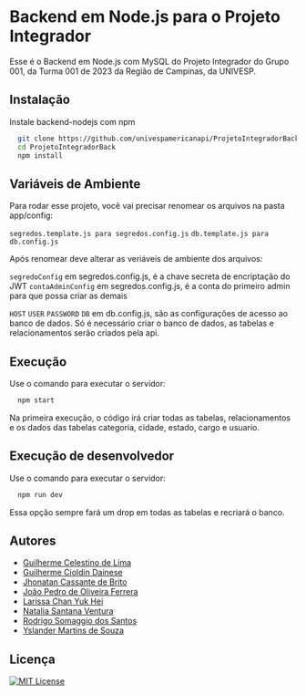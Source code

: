 # Backend em Node.js para o Projeto Integrador

Esse é o Backend em Node.js com MySQL do Projeto Integrador do Grupo 001, da Turma 001 de 2023 da Região de Campinas, da UNIVESP.




## Instalação

Instale backend-nodejs com npm

```bash
  git clone https://github.com/univespamericanapi/ProjetoIntegradorBack.git
  cd ProjetoIntegradorBack
  npm install
```

## Variáveis de Ambiente

Para rodar esse projeto, você vai precisar renomear os arquivos na pasta app/config:

`segredos.template.js para segredos.config.js`
`db.template.js para db.config.js`

Após renomear deve alterar as veriáveis de ambiente dos arquivos:

`segredoConfig`
em segredos.config.js, é a chave secreta de encriptação do JWT
`contaAdminConfig`
em segredos.config.js, é a conta do primeiro admin para que possa criar as demais

`HOST`
`USER`
`PASSWORD`
`DB`
em db.config.js, são as configurações de acesso ao banco de dados.
Só é necessário criar o banco de dados, as tabelas e relacionamentos serão criados pela api.

## Execução

Use o comando para executar o servidor:

```bash
  npm start
```

Na primeira execução, o código irá criar todas as tabelas, relacionamentos e os dados das tabelas categoria, cidade, estado, cargo e usuario.

## Execução de desenvolvedor

Use o comando para executar o servidor:

```bash
  npm run dev
```

Essa opção sempre fará um drop em todas as tabelas e recriará o banco.
    
## Autores

- [Guilherme Celestino de Lima](https://www.github.com/)
- [Guilherme Cioldin Dainese](https://www.github.com/)
- [Jhonatan Cassante de Brito](https://www.github.com/jhonatancassante)
- [João Pedro de Oliveira Ferrera](https://www.github.com/JPedroUNIVESP)
- [Larissa Chan Yuk Hei](https://www.github.com/LarissaChan)
- [Natalia Santana Ventura](https://www.github.com/)
- [Rodrigo Somaggio dos Santos](https://www.github.com/)
- [Yslander Martins de Souza](https://www.github.com/)

## Licença

[![MIT License](https://img.shields.io/badge/license-MIT-green)](https://github.com/univespamericanapi/ProjetoIntegradorBack/blob/main/LICENSE)
